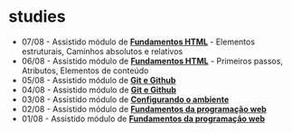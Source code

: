 # studies

- 07/08 - Assistido módulo de **[Fundamentos HTML]()** - Elementos estruturais, Caminhos absolutos e relativos
- 06/08 - Assistido módulo de **[Fundamentos HTML]()** - Primeiros passos, Atributos, Elementos de conteúdo
- 05/08 - Assistido módulo de **[Git e Github]()**
- 04/08 - Assistido módulo de **[Git e Github]()**
- 03/08 - Assistido módulo de **[Configurando o ambiente]()**
- 02/08 - Assistido módulo de **[Fundamentos da programação web]()**
- 01/08 - Assistido módulo de **[Fundamentos da programação web]()**
